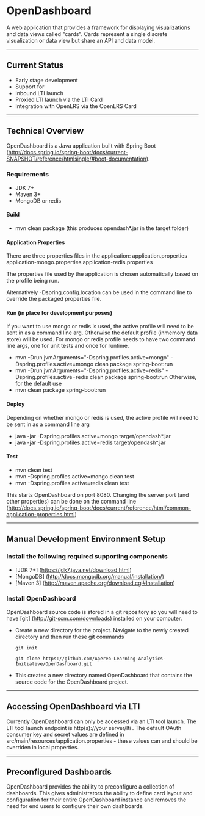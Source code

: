 OpenDashboard
============================
A web application that provides a framework for displaying visualizations and data views called "cards". Cards represent a single discrete visualization or data view but share an API and data model.
*************************************************************************************
Current Status
----------------
* Early stage development
* Support for
 * Inbound LTI launch
 * Proxied LTI launch via the LTI Card
 * Integration with OpenLRS via the OpenLRS Card
 
*************************************************************************************
## Technical Overview
OpenDashboard is a Java application built with Spring Boot (http://docs.spring.io/spring-boot/docs/current-SNAPSHOT/reference/htmlsingle/#boot-documentation).

### Requirements
* JDK 7+
* Maven 3+
* MongoDB or redis

#### Build
* mvn clean package (this produces opendash*.jar in the target folder)

#### Application Properties
There are three properties files in the application:
application.properties
application-mongo.properties
application-redis.properties

The properties file used by the application is chosen automatically based on the profile being run.

Alternatively -Dspring.config.location can be used in the command line to override the packaged properties file.

#### Run (in place for development purposes)
If you want to use mongo or redis is used, the active profile will need to be sent in as a command line arg.
Otherwise the default profile (inmemory data store) will be used.
For mongo or redis profile needs to have two command line args, one for unit tests and once for runtime.
* mvn -Drun.jvmArguments="-Dspring.profiles.active=mongo" -Dspring.profiles.active=mongo clean package spring-boot:run
* mvn -Drun.jvmArguments="-Dspring.profiles.active=redis" -Dspring.profiles.active=redis clean package spring-boot:run
Otherwise, for the default use
* mvn clean package spring-boot:run

#### Deploy
Depending on whether mongo or redis is used, the active profile will need to be sent in as a command line arg
* java -jar -Dspring.profiles.active=mongo target/opendash*.jar
* java -jar -Dspring.profiles.active=redis target/opendash*.jar

#### Test
* mvn clean test
* mvn -Dspring.profiles.active=mongo clean test
* mvn -Dspring.profiles.active=redis clean test

This starts OpenDashboard on port 8080. Changing the server port (and other properties) can be done on the command line (http://docs.spring.io/spring-boot/docs/current/reference/html/common-application-properties.html)
*************************************************************************************

## Manual Development Environment Setup

### Install the following required supporting components
* [JDK 7+] (https://jdk7.java.net/download.html)
* [MongoDB] (http://docs.mongodb.org/manual/installation/)
* [Maven 3] (http://maven.apache.org/download.cgi#Installation)

### Install OpenDashboard
OpenDashboard source code is stored in a git repository so you will need to have [git] (http://git-scm.com/downloads) installed on your computer.

* Create a new directory for the project. Navigate to the newly created directory and then run these git commands

	`git init`
	
	`git clone https://github.com/Apereo-Learning-Analytics-Initiative/OpenDashboard.git`
	
* This creates a new directory named OpenDashboard that contains the source code for the OpenDashboard project.

**************************************************************************************

## Accessing OpenDashboard via LTI
Currently OpenDashboard can only be accessed via an LTI tool launch. The LTI tool launch endpoint is http(s)://your server/lti . The default OAuth consumer key and secret values are defined in src/main/resources/application.properties - these values can and should be overriden in local properties.
*************************************************************************************

## Preconfigured Dashboards

OpenDashboard provides the ability to preconfigure a collection of dashboards. This gives administrators the ability to define card layout and configuration for their entire OpenDashboard instance and removes the need for end users to configure their own dashboards.

